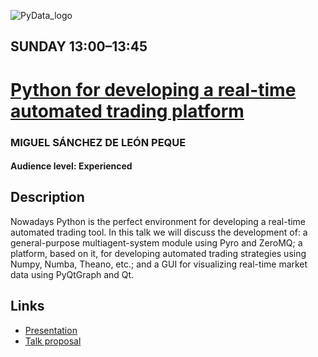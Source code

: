 ![PyData_logo](http://pydata.org/madrid2016/static/images/pydata-logo-madrid-2016.png)

## SUNDAY 13:00–13:45
# [Python for developing a real-time automated trading platform](https://peque.github.io/PyData-Madrid-2016/)

### MIGUEL SÁNCHEZ DE LEÓN PEQUE
#### Audience level: Experienced
## Description

Nowadays Python is the perfect environment for developing a real-time automated trading tool. In this talk we will discuss the development of: a general-purpose multiagent-system module using Pyro and ZeroMQ; a platform, based on it, for developing automated trading strategies using Numpy, Numba, Theano, etc.; and a GUI for visualizing real-time market data using PyQtGraph and Qt.

## Links

- [Presentation](https://peque.github.io/PyData-Madrid-2016/)
- [Talk proposal](http://pydata.org/madrid2016/schedule/presentation/11/)

